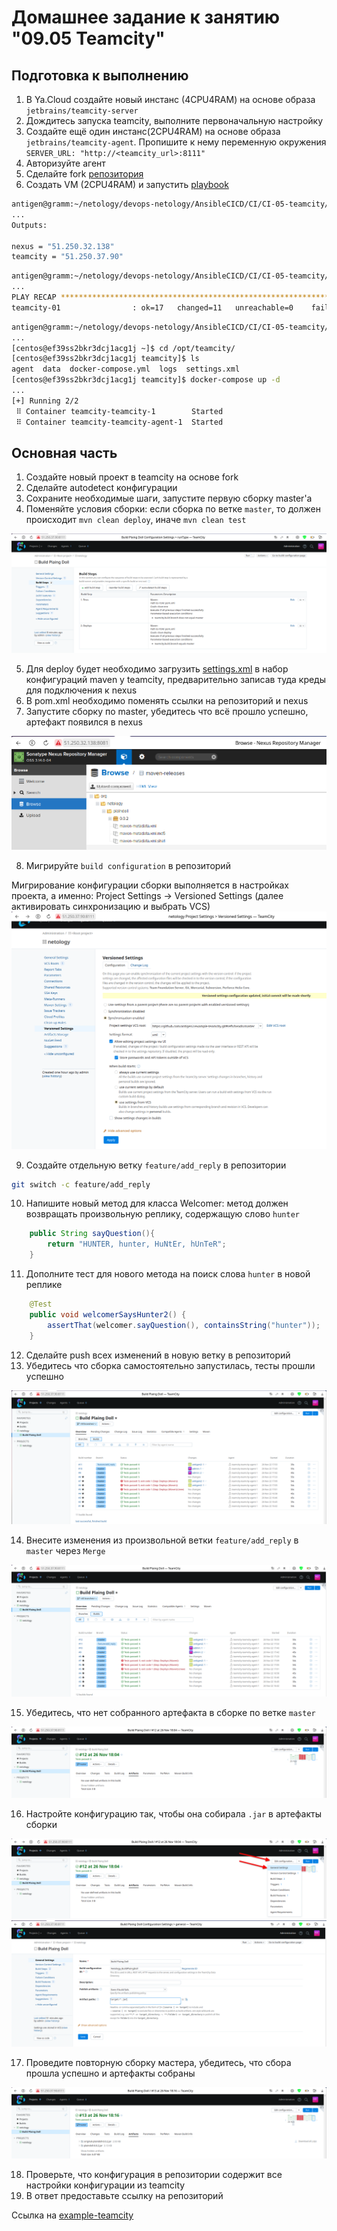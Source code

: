 # Домашнее задание к занятию "09.05 Teamcity"

## Подготовка к выполнению

1. В Ya.Cloud создайте новый инстанс (4CPU4RAM) на основе образа `jetbrains/teamcity-server`
2. Дождитесь запуска teamcity, выполните первоначальную настройку
3. Создайте ещё один инстанс(2CPU4RAM) на основе образа `jetbrains/teamcity-agent`. Пропишите к нему переменную окружения `SERVER_URL: "http://<teamcity_url>:8111"`
4. Авторизуйте агент
5. Сделайте fork [репозитория](https://github.com/aragastmatb/example-teamcity)
6. Создать VM (2CPU4RAM) и запустить [playbook](./infrastructure)

```bash
antigen@gramm:~/netology/devops-netology/AnsibleCICD/CI/CI-05-teamcity/src/terraform$ terraform apply --auto-approve
...
Outputs:

nexus = "51.250.32.138"
teamcity = "51.250.37.90"
```
```bash
antigen@gramm:~/netology/devops-netology/AnsibleCICD/CI/CI-05-teamcity/src/ansible$ ansible-playbook docker.yml -i inventory/inventory.yml -vv
...
PLAY RECAP *************************************************************************************************************************************************************************************************************
teamcity-01                : ok=17   changed=11   unreachable=0    failed=0    skipped=0    rescued=0    ignored=0  
```
```bash
antigen@gramm:~/netology/devops-netology/AnsibleCICD/CI/CI-05-teamcity/src/ansible$ ssh centos@51.250.37.90
...
[centos@ef39ss2bkr3dcj1acg1j ~]$ cd /opt/teamcity/
[centos@ef39ss2bkr3dcj1acg1j teamcity]$ ls
agent  data  docker-compose.yml  logs  settings.xml
[centos@ef39ss2bkr3dcj1acg1j teamcity]$ docker-compose up -d
...
[+] Running 2/2
 ⠿ Container teamcity-teamcity-1        Started                                                                                                                                                                    0.7s
 ⠿ Container teamcity-teamcity-agent-1  Started  
```

## Основная часть

1. Создайте новый проект в teamcity на основе fork
2. Сделайте autodetect конфигурации
3. Сохраните необходимые шаги, запустите первую сборку master'a
4. Поменяйте условия сборки: если сборка по ветке `master`, то должен происходит `mvn clean deploy`, иначе `mvn clean test`

![img/ts-01.png](img/ts-01.png)

5. Для deploy будет необходимо загрузить [settings.xml](./teamcity/settings.xml) в набор конфигураций maven у teamcity, предварительно записав туда креды для подключения к nexus
6. В pom.xml необходимо поменять ссылки на репозиторий и nexus
7. Запустите сборку по master, убедитесь что всё прошло успешно, артефакт появился в nexus

![img/ts-02.png](img/ts-02.png)

8. Мигрируйте `build configuration` в репозиторий

Мигрирование конфигурации сборки выполняется в настройках проекта, а именно: Project Settings -> Versioned Settings (далее активировать синхронизацию и выбрать VCS)
![img/ts-03.png](img/ts-03.png)

9. Создайте отдельную ветку `feature/add_reply` в репозитории

```bash
git switch -c feature/add_reply
```

10. Напишите новый метод для класса Welcomer: метод должен возвращать произвольную реплику, содержащую слово `hunter`

```java
	public String sayQuestion(){
		return "HUNTER, hunter, HuNtEr, hUnTeR";
	}
```

11. Дополните тест для нового метода на поиск слова `hunter` в новой реплике

```java
	@Test
	public void welcomerSaysHunter2() {
        assertThat(welcomer.sayQuestion(), containsString("hunter"));
	}
```

12. Сделайте push всех изменений в новую ветку в репозиторий
13. Убедитесь что сборка самостоятельно запустилась, тесты прошли успешно

![img/ts-04.png](img/ts-04.png)

14. Внесите изменения из произвольной ветки `feature/add_reply` в `master` через `Merge`

![img/ts-05.png](img/ts-05.png)

15. Убедитесь, что нет собранного артефакта в сборке по ветке `master`

![img/ts-06.png](img/ts-06.png)

16. Настройте конфигурацию так, чтобы она собирала `.jar` в артефакты сборки

![img/ts-07.png](img/ts-07.png)
![img/ts-08.png](img/ts-08.png)

17. Проведите повторную сборку мастера, убедитесь, что сбора прошла успешно и артефакты собраны

![img/ts-09.png](img/ts-09.png)

18. Проверьте, что конфигурация в репозитории содержит все настройки конфигурации из teamcity
19. В ответ предоставьте ссылку на репозиторий

Ссылка на [example-teamcity](https://github.com/antigen2/example-teamcity)
